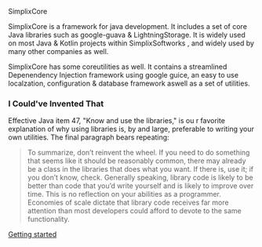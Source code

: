 SimplixCore


SimplixCore is a framework for java development. It includes a 
set of core Java libraries such as google-guava & LightningStorage.
It is widely used on most Java & Kotlin projects within SimplixSoftworks ,
and widely used by many other companies as well.

SimplixCore has some coreutilities as well. It contains a streamlined Depenendency Injection framework using google guice,
an easy to use localzation, configuration & database framework aswell as a set of utilities.

### I Could've Invented That
Effective Java item 47, "Know and use the libraries," is ou
r favorite explanation of why using libraries is, by and large,
preferable to writing your own utilities. The final paragraph bears repeating:

> To summarize, don’t reinvent the wheel. If you need to do something that seems like it should be reasonably common,
> there may already be a class in the libraries that does what you want. If there is,
>use it; if you don’t know, check. Generally speaking, library code is likely to be better 
> than code that you’d write yourself and is likely to improve over time. This is no reflection 
>on your abilities as a programmer. Economies of scale dictate that library code receives far 
> more attention than most developers could afford to devote to the same functionality.

[Getting started](https://gitlab.julianstaudt.de/simplix-softworks/SimplixCore/-/wikis/home)

